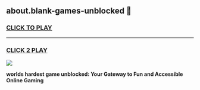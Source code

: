 
## about.blank-games-unblocked 👋
<h3>
<a href="https://premium.freeplayer.one?title=about.blank-games-unblocked&ref=14F">CLICK TO PLAY</a></h3>
<hr>

<h3>
<a href="https://premium.freeplayer.one?title=about.blank-games-unblocked&ref=14F">CLICK 2 PLAY</a>
  
</h3>

<a href="https://premium.freeplayer.one?title=about.blank-games-unblocked&ref=12F/"><img src="https://clearcache.store/games.png"></a>


**worlds hardest game unblocked: Your Gateway to Fun and Accessible Online Gaming**
